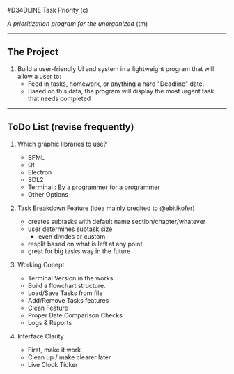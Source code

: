 #D34DLINE Task Priority (c)

_A prioritization program for the unorganized_ (tm)

---

## The Project

1. Build a user-friendly UI and system in a lightweight program that will allow a user to:
	* Feed in tasks, homework, or anything a hard "Deadline" date.
	* Based on this data, the program will display the most urgent task that needs completed

---

## ToDo List (revise frequently)
1. Which graphic libraries to use?
    * SFML
    * Qt
    * Electron
    * SDL2
    * Terminal : By a programmer for a programmer
    * Other Options

2. Task Breakdown Feature (idea mainly credited to @ebitikofer)
	* creates subtasks with default name section/chapter/whatever
	* user determines subtask size
		* even divides or custom
	* resplit based on what is left at any point
	* great for big tasks way in the future

3. Working Conept
	* Terminal Version in the works
	* Build a flowchart structure.
	* Load/Save Tasks from file
	* Add/Remove Tasks features
	* Clean Feature
	* Proper Date Comparison Checks
	* Logs & Reports

4. Interface Clarity
	* First, make it work
	* Clean up / make clearer later
	* Live Clock Ticker

